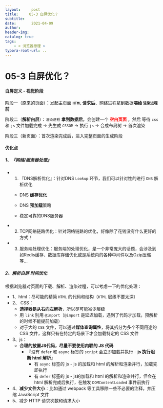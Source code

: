 ```yaml
---
layout:     post
title:     05-3 白屏优化？
subtitle:  
date:       2021-04-09
author:     
header-img: 
catalog: true
tags:
    - < 浏览器原理 >
typora-root-url: ..
---
```


# 05-3 白屏优化？

#### 白屏定义 - 视觉阶段

阶段一（原来的页面）：发起主页面 **`HTML` 请求后**、网络进程拿到数据**喂给 `渲染进程` 前**

阶段二（**解析白屏**）：`渲染进程` **拿到数据后**，会创建一个 <span style="color:red">**空白页面**</span> ，然后 等待 `css` 和 `js` 文件加载完成 -> 先生成 `CSSOM` -> 执行 `js` -> 合成布局树 -> 首次渲染

阶段三（新页面）：首次渲染完成后，进入完整页面的生成阶段

#### 优化点

##### 1、『网络/服务器处理』

- 1. 『DNS解析优化』：针对DNS `Lookup` 环节，我们可以针对性的进行 `DNS` 解析优化

    - DNS **缓存优化**

    - DNS **预加载**策略

    - 稳定可靠的DNS服务器


- 2. TCP网络链路优化：针对网络链路的优化，好像除了花钱没有什么更好的方式！

-	3. 服务端处理优化：服务端的处理优化，是一个非常庞大的话题，会涉及到如Redis缓存、数据库存储优化或是系统内的各种中间件以及Gzip压缩等...

##### 2、解析白屏 时间优化

根据浏览器对页面的下载、解析、渲染过程，可以考虑一下的优化处理：

-	1、html：尽可能的精简 `HTML` 的代码和结构（`HTML` 层级不要太深）
- 2、 CSS：
    - **选择器是从右向左解析**，所以尽可能减少层级
    - 用 `link` 别用 `@import`（`@import` 是延迟加载，遇到了代码才加载，预解析的时候不能提前加载）
    - 对于大的 `CSS` 文件，可以通过**媒体查询属性**，将其拆分为多个不同用途的 CSS 文件，这样只有在特定的场景下才会加载特定的 CSS 文件
- 3、js：
    -  **合理的放置JS代码，尽量不要使用内联的 JS 代码**
        -  『没有 `defer` 和 `async` 标签的 `script` 会立即加载并执行 - **js 执行阻断 html 解析**』
            -  有 `async` 标签的 js - js 的加载和 html 的解析和渲染并行，加载完即执行
            -  有 `defer` 标签的 js - js的加载和 html 的解析和渲染并行，但会在 html 解析完成后执行，在触发 `DOMContentLoaded` 事件前执行
- 4、**减少文件大小**：比如通过 webpack 等工具移除一些不必要的注释，并压缩 JavaScript 文件
- 5、减少 HTTP 请求次数和请求大小

